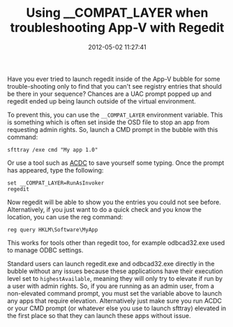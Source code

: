﻿---
title: Using __COMPAT_LAYER when troubleshooting App-V with Regedit
slug: using-compat-layer-when-troubleshooting-app-v
excerpt: Using the __COMPAT_LAYER environment variable to prevent regedit asking for admin rights.
date: '2012-05-02 11:27:41'
redirect_from: /2012/05/__compat_layer-troubleshooting-app-v-regedit/
layout: single
classes: wide
categories:
  - App-V
tags:
  - App-V
---

Have you ever tried to launch regedit inside of the App-V bubble for some trouble-shooting only to find that you can't see registry entries that should be there in your sequence? Chances are a UAC prompt popped up and regedit ended up being launch outside of the virtual environment.

To prevent this, you can use the `__COMPAT_LAYER` environment variable. This is something which is often set inside the OSD file to stop an app from requesting admin rights. So, launch a CMD prompt in the bubble with this command:

`sfttray /exe cmd "My app 1.0"`

Or use a tool such as [ACDC](http://www.loginconsultants.com/index.php?option=com_docman&task=doc_details&gid=69&Itemid=149) to save yourself some typing. Once the prompt has appeared, type the following:

`set __COMPAT_LAYER=RunAsInvoker`<br>
`regedit`

Now regedit will be able to show you the entries you could not see before. Alternatively, if you just want to do a quick check and you know the location, you can use the reg command:

`reg query HKLM\Software\MyApp`

This works for tools other than regedit too, for example odbcad32.exe used to manage ODBC settings.

Standard users can launch regedit.exe and odbcad32.exe directly in the bubble without any issues because these applications have their execution level set to `highestAvailable`, meaning they will only try to elevate if run by a user with admin rights. So, if you are running as an admin user, from a non-elevated command prompt, you must set the variable above to launch any apps that require elevation. Alternatively just make sure you run ACDC or your CMD prompt (or whatever else you use to launch sfttray) elevated in the first place so that they can launch these apps without issue.